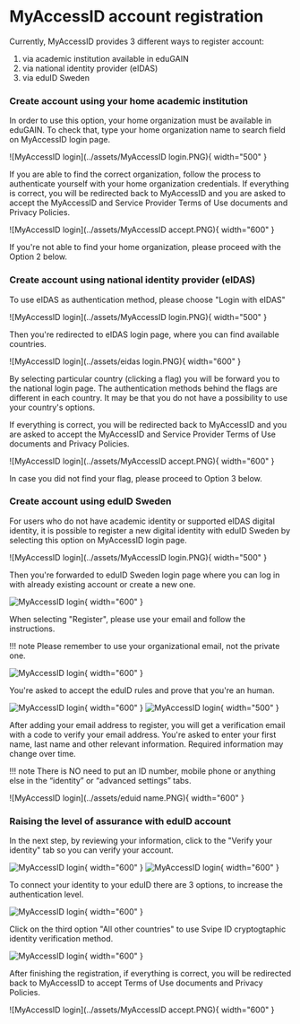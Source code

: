 # MyAccessID account registration

Currently, MyAccessID provides 3 different ways to register account:

1. via academic institution available in eduGAIN
2. via national identity provider (eIDAS)
3. via eduID Sweden

### Create account using your home academic institution

In order to use this option, your home organization must be available in eduGAIN.
To check that, type your home organization name to search field on MyAccessID login page.

![MyAccessID login](../assets/MyAccessID login.PNG){ width="500" }

If you are able to find the correct organization, follow the process to authenticate yourself with your home organization credentials. If everything is correct, you will be redirected back to MyAccessID and you are asked to accept the MyAccessID and Service Provider Terms of Use documents and Privacy Policies.

![MyAccessID login](../assets/MyAccessID accept.PNG){ width="600" }

If you're not able to find your home organization, please proceed with the Option 2 below.

### Create account using national identity provider (eIDAS)

To use eIDAS as authentication method, please choose "Login with eIDAS"

![MyAccessID login](../assets/MyAccessID login.PNG){ width="500" }

Then you're redirected to eIDAS login page, where you can find available countries.

![MyAccessID login](../assets/eidas login.PNG){ width="600" }

By selecting particular country (clicking a flag) you will be forward you to the national login page. 
The authentication methods behind the flags are different in each country. It may be that you do not have a possibility to use your country's options.

If everything is correct, you will be redirected back to MyAccessID and you are asked to accept the MyAccessID and Service Provider Terms of Use documents and Privacy Policies.

![MyAccessID login](../assets/MyAccessID accept.PNG){ width="600" }

In case you did not find your flag, please proceed to Option 3 below.

### Create account using eduID Sweden

For users who do not have  academic identity or supported eIDAS digital identity, it is possible to register a new digital identity with eduID Sweden by selecting this option on MyAccessID login page.

![MyAccessID login](../assets/MyAccessID login.PNG){ width="500" }

Then you're forwarded to eduID Sweden login page where you can log in with already existing account or create a new one.

![MyAccessID login](../assets/EduID_login.png){ width="600" }

When selecting "Register", please use your email and follow the instructions.

!!! note
    Please remember to use your organizational email, not the private one.

![MyAccessID login](../assets/EduID_register.PNG){ width="600" }

You're asked to accept the eduID rules and prove that you're an human.

![MyAccessID login](../assets/EduID_rules.PNG){ width="600" }
![MyAccessID login](../assets/EduID_confirm_human.PNG){ width="500" }

After adding your email address to register, you will get a verification email with a code to verify your email address. 
You're asked to enter your first name, last name and other relevant information. Required information may change over time.

!!! note
    There is NO need to put an ID number, mobile phone or anything else in the “identity” or “advanced settings” tabs.

![MyAccessID login](../assets/eduid name.PNG){ width="600" }

### Raising the level of assurance with eduID account

In the next step, by reviewing your information, click to the "Verify your identity" tab so you can verify your account.

![MyAccessID login](../assets/verify_identity_1.PNG){ width="600" }
![MyAccessID login](../assets/verify_identity_2.PNG){ width="600" }

To connect your identity to your eduID there are 3 options, to increase the authentication level.

![MyAccessID login](../assets/choose_identification_method_1.PNG){ width="600" }

Click on the third option "All other countries" to use Svipe ID cryptogtaphic identity verification method.

![MyAccessID login](../assets/choose_identification_method_1.PNG){ width="600" } 

After finishing the registration, if everything is correct, you will be redirected back to MyAccessID to accept Terms of Use documents and Privacy Policies.

![MyAccessID login](../assets/MyAccessID accept.PNG){ width="600" }








